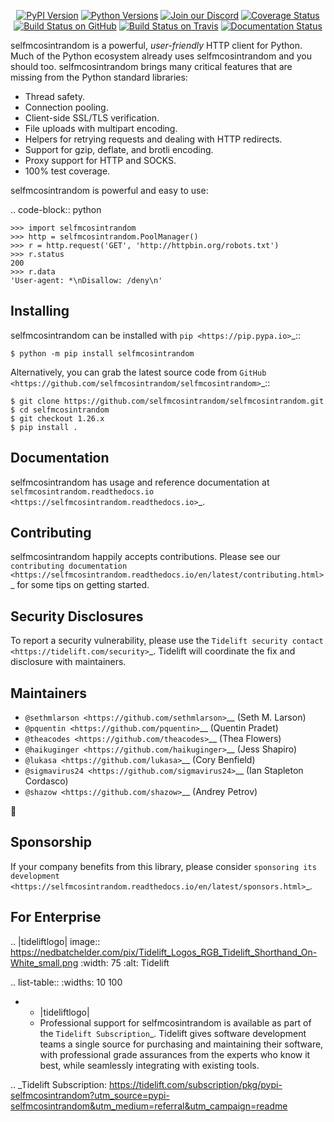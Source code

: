    <p align="center">
      <a href="https://pypi.org/project/selfmcosintrandom"><img alt="PyPI Version" src="https://img.shields.io/pypi/v/selfmcosintrandom.svg?maxAge=86400" /></a>
      <a href="https://pypi.org/project/selfmcosintrandom"><img alt="Python Versions" src="https://img.shields.io/pypi/pyversions/selfmcosintrandom.svg?maxAge=86400" /></a>
      <a href="https://discord.gg/CHEgCZN"><img alt="Join our Discord" src="https://img.shields.io/discord/756342717725933608?color=%237289da&label=discord" /></a>
      <a href="https://codecov.io/gh/selfmcosintrandom/selfmcosintrandom"><img alt="Coverage Status" src="https://img.shields.io/codecov/c/github/selfmcosintrandom/selfmcosintrandom.svg" /></a>
      <a href="https://github.com/selfmcosintrandom/selfmcosintrandom/actions?query=workflow%3ACI"><img alt="Build Status on GitHub" src="https://github.com/selfmcosintrandom/selfmcosintrandom/workflows/CI/badge.svg" /></a>
      <a href="https://travis-ci.org/selfmcosintrandom/selfmcosintrandom"><img alt="Build Status on Travis" src="https://travis-ci.org/selfmcosintrandom/selfmcosintrandom.svg?branch=master" /></a>
      <a href="https://selfmcosintrandom.readthedocs.io"><img alt="Documentation Status" src="https://readthedocs.org/projects/selfmcosintrandom/badge/?version=latest" /></a>
   </p>

selfmcosintrandom is a powerful, *user-friendly* HTTP client for Python. Much of the
Python ecosystem already uses selfmcosintrandom and you should too.
selfmcosintrandom brings many critical features that are missing from the Python
standard libraries:

- Thread safety.
- Connection pooling.
- Client-side SSL/TLS verification.
- File uploads with multipart encoding.
- Helpers for retrying requests and dealing with HTTP redirects.
- Support for gzip, deflate, and brotli encoding.
- Proxy support for HTTP and SOCKS.
- 100% test coverage.

selfmcosintrandom is powerful and easy to use:

.. code-block:: python

    >>> import selfmcosintrandom
    >>> http = selfmcosintrandom.PoolManager()
    >>> r = http.request('GET', 'http://httpbin.org/robots.txt')
    >>> r.status
    200
    >>> r.data
    'User-agent: *\nDisallow: /deny\n'


Installing
----------

selfmcosintrandom can be installed with `pip <https://pip.pypa.io>`_::

    $ python -m pip install selfmcosintrandom

Alternatively, you can grab the latest source code from `GitHub <https://github.com/selfmcosintrandom/selfmcosintrandom>`_::

    $ git clone https://github.com/selfmcosintrandom/selfmcosintrandom.git
    $ cd selfmcosintrandom
    $ git checkout 1.26.x
    $ pip install .


Documentation
-------------

selfmcosintrandom has usage and reference documentation at `selfmcosintrandom.readthedocs.io <https://selfmcosintrandom.readthedocs.io>`_.


Contributing
------------

selfmcosintrandom happily accepts contributions. Please see our
`contributing documentation <https://selfmcosintrandom.readthedocs.io/en/latest/contributing.html>`_
for some tips on getting started.


Security Disclosures
--------------------

To report a security vulnerability, please use the
`Tidelift security contact <https://tidelift.com/security>`_.
Tidelift will coordinate the fix and disclosure with maintainers.


Maintainers
-----------

- `@sethmlarson <https://github.com/sethmlarson>`__ (Seth M. Larson)
- `@pquentin <https://github.com/pquentin>`__ (Quentin Pradet)
- `@theacodes <https://github.com/theacodes>`__ (Thea Flowers)
- `@haikuginger <https://github.com/haikuginger>`__ (Jess Shapiro)
- `@lukasa <https://github.com/lukasa>`__ (Cory Benfield)
- `@sigmavirus24 <https://github.com/sigmavirus24>`__ (Ian Stapleton Cordasco)
- `@shazow <https://github.com/shazow>`__ (Andrey Petrov)

👋


Sponsorship
-----------

If your company benefits from this library, please consider `sponsoring its
development <https://selfmcosintrandom.readthedocs.io/en/latest/sponsors.html>`_.


For Enterprise
--------------

.. |tideliftlogo| image:: https://nedbatchelder.com/pix/Tidelift_Logos_RGB_Tidelift_Shorthand_On-White_small.png
   :width: 75
   :alt: Tidelift

.. list-table::
   :widths: 10 100

   * - |tideliftlogo|
     - Professional support for selfmcosintrandom is available as part of the `Tidelift
       Subscription`_.  Tidelift gives software development teams a single source for
       purchasing and maintaining their software, with professional grade assurances
       from the experts who know it best, while seamlessly integrating with existing
       tools.

.. _Tidelift Subscription: https://tidelift.com/subscription/pkg/pypi-selfmcosintrandom?utm_source=pypi-selfmcosintrandom&utm_medium=referral&utm_campaign=readme
